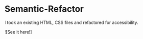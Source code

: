 # Semantic-Refactor

I took an existing HTML, CSS files and refactored for accessibility.

![See it here!]
